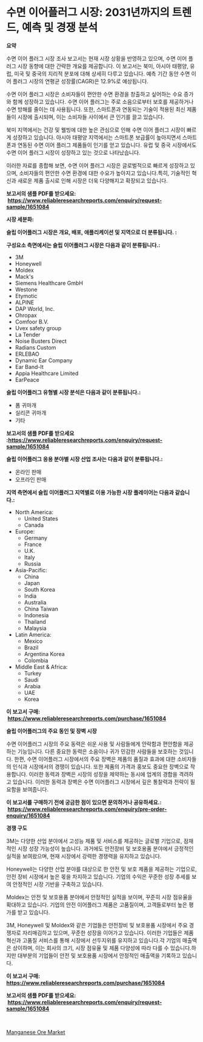 <p><h1>수면 이어플러그 시장: 2031년까지의 트렌드, 예측 및 경쟁 분석</h1></p><p><strong>요약</strong></p>
<p><p>수면 이어 플러그 시장 조사 보고서는 현재 시장 상황을 반영하고 있으며, 수면 이어 플러그 시장 동향에 대한 간략한 개요를 제공합니다. 이 보고서는 북미, 아시아 태평양, 유럽, 미국 및 중국의 지리적 분포에 대해 상세히 다루고 있습니다. 예측 기간 동안 수면 이어 플러그 시장의 연평균 성장률(CAGR)은 12.9%로 예상됩니다.</p><p>수면 이어 플러그 시장은 소비자들이 편안한 수면 환경을 창출하고 싶어하는 수요 증가와 함께 성장하고 있습니다. 수면 이어 플러그는 주로 소음으로부터 보호를 제공하거나 수면 방해를 줄이는 데 사용됩니다. 또한, 스마트폰과 연동되는 기술이 적용된 최신 제품들이 시장에 출시되며, 이는 소비자들 사이에서 큰 인기를 끌고 있습니다.</p><p>북미 지역에서는 건강 및 웰빙에 대한 높은 관심으로 인해 수면 이어 플러그 시장이 빠르게 성장하고 있습니다. 아시아 태평양 지역에서는 스마트폰 보급률이 높아지면서 스마트폰과 연동된 수면 이어 플러그 제품들이 인기를 얻고 있습니다. 유럽 및 중국 시장에서도 수면 이어 플러그 시장이 성장하고 있는 것으로 나타났습니다.</p><p>이러한 자료를 종합해 보면, 수면 이어 플러그 시장은 글로벌적으로 빠르게 성장하고 있으며, 소비자들의 편안한 수면 환경에 대한 수요가 높아지고 있습니다.특히, 기술적인 혁신과 새로운 제품 출시로 인해 시장은 더욱 다양해지고 확장되고 있습니다.</p></p>
<p><strong>보고서의 샘플 PDF를 받으세요: &nbsp;<a href="https://www.reliableresearchreports.com/enquiry/request-sample/1651084">https://www.reliableresearchreports.com/enquiry/request-sample/1651084</a></strong></p>
<p><strong>시장 세분화:</strong></p>
<p><strong> 슬립 이어플러그 시장은 개요, 배포, 애플리케이션 및 지역으로 더 분류됩니다. :</strong></p>
<p><strong>구성요소 측면에서는 슬립 이어플러그 시장은 다음과 같이 분류됩니다.:</strong></p>
<p><ul><li>3M</li><li>Honeywell</li><li>Moldex</li><li>Mack's</li><li>Siemens Healthcare GmbH</li><li>Westone</li><li>Etymotic</li><li>ALPINE</li><li>DAP World, Inc.</li><li>Ohropax</li><li>Comfoor B.V.</li><li>Uvex safety group</li><li>La Tender</li><li>Noise Busters Direct</li><li>Radians Custom</li><li>ERLEBAO</li><li>Dynamic Ear Company</li><li>Ear Band-It</li><li>Appia Healthcare Limited</li><li>EarPeace</li></ul></p>
<p><strong> 슬립 이어플러그 유형별 시장 분석은 다음과 같이 분류됩니다.:</strong></p>
<p><ul><li>폼 귀마개</li><li>실리콘 귀마개</li><li>기타</li></ul></p>
<p><strong>보고서의 샘플 PDF를 받으세요 :<a href="https://www.reliableresearchreports.com/enquiry/request-sample/1651084">https://www.reliableresearchreports.com/enquiry/request-sample/1651084</a></strong></p>
<p><strong> 슬립 이어플러그 응용 분야별 시장 산업 조사는 다음과 같이 분류됩니다.:</strong></p>
<p><ul><li>온라인 판매</li><li>오프라인 판매</li></ul></p>
<p><strong>지역 측면에서 슬립 이어플러그 지역별로 이용 가능한 시장 플레이어는 다음과 같습니다.:</strong></p>
<p><ul>
    <li>
        North America:
        <ul>
            <li>United States</li>
            <li>Canada</li>
        </ul>
    </li>
    <li>
        Europe:
        <ul>
            <li>Germany</li>
            <li>France</li>
            <li>U.K.</li>
            <li>Italy</li>
            <li>Russia</li>
        </ul>
    </li>
    <li>
        Asia-Pacific:
        <ul>
            <li>China</li>
            <li>Japan</li>
            <li>South Korea</li>
            <li>India</li>
            <li>Australia</li>
            <li>China Taiwan</li>
            <li>Indonesia</li>
            <li>Thailand</li>
            <li>Malaysia</li>
        </ul>
    </li>
    <li>
        Latin America:
        <ul>
            <li>Mexico</li>
            <li>Brazil</li>
            <li>Argentina Korea</li>
            <li>Colombia</li>
        </ul>
    </li>
    <li>
        Middle East & Africa:
        <ul>
            <li>Turkey</li>
            <li>Saudi</li>
            <li>Arabia</li>
            <li>UAE</li>
            <li>Korea</li>
        </ul>
    </li>
    </ul></p>
<p><strong>이 보고서 구매: &nbsp;<a href="https://www.reliableresearchreports.com/purchase/1651084">https://www.reliableresearchreports.com/purchase/1651084</a></strong></p>
<p><strong>슬립 이어플러그의 주요 동인 및 장벽 시장</strong></p>
<p><p>수면 이어플러그 시장의 주요 동력은 쉬운 사용 및 사람들에게 안락함과 편안함을 제공하는 기능입니다. 다른 중요한 동력은 소음이나 귀가 민감한 사람들을 보호하는 것입니다. 한편, 수면 이어플러그 시장에서의 주요 장벽은 제품의 품질과 효과에 대한 소비자들의 인식과 시장에서의 경쟁이 있습니다. 또한 제품의 가격과 홍보도 중요한 장벽으로 작용합니다. 이러한 동력과 장벽은 시장의 성장을 제약하는 동시에 업계의 경합을 격려하고 있습니다. 이러한 동력과 장벽은 수면 이어플러그 시장에서 깊은 통찰력과 전략이 필요함을 보여줍니다.</p></p>
<p><strong>이 보고서를 구매하기 전에 궁금한 점이 있으면 문의하거나 공유하세요.: &nbsp;<a href="https://www.reliableresearchreports.com/enquiry/pre-order-enquiry/1651084">https://www.reliableresearchreports.com/enquiry/pre-order-enquiry/1651084</a></strong></p>
<p><strong>경쟁 구도</strong></p>
<p><p>3M는 다양한 산업 분야에서 고성능 제품 및 서비스를 제공하는 글로벌 기업으로, 잠재적인 시장 성장 가능성이 높습니다. 과거에도 안전장비 및 보호용품 분야에서 긍정적인 실적을 보여왔으며, 현재 시장에서 강력한 경쟁력을 유지하고 있습니다.</p><p>Honeywell는 다양한 산업 분야를 대상으로 한 안전 및 보호 제품을 제공하는 기업으로, 안전 장비 시장에서 높은 몫을 차지하고 있습니다. 기업의 수익은 꾸준한 성장 추세를 보여 안정적인 시장 기반을 구축하고 있습니다.</p><p>Moldex는 안전 및 보호용품 분야에서 안정적인 실적을 보이며, 꾸준히 시장 점유율을 확대하고 있습니다. 기업의 안전 이어플러그 제품은 고품질이며, 고객들로부터 높은 평가를 받고 있습니다.</p><p>3M, Honeywell 및 Moldex와 같은 기업들은 안전장비 및 보호용품 시장에서 주요 경쟁자로 자리매김하고 있으며, 꾸준한 성장을 이어가고 있습니다. 이러한 기업들은 제품 혁신과 고품질 서비스를 통해 시장에서 선두지위를 유지하고 있습니다.각 기업의 매출액은 상이하며, 이는 회사의 크기, 시장 점유율 및 제품 다양성에 따라 다를 수 있습니다.하지만 대부분의 기업들이 안전 및 보호용품 시장에서 안정적인 매출액을 기록하고 있습니다.</p></p>
<p><strong>이 보고서 구매: &nbsp; <a href="https://www.reliableresearchreports.com/purchase/1651084">https://www.reliableresearchreports.com/purchase/1651084</a></strong></p>
<p><strong>보고서의 샘플 PDF를 받으세요: &nbsp;<a href="https://www.reliableresearchreports.com/enquiry/request-sample/1651084">https://www.reliableresearchreports.com/enquiry/request-sample/1651084</a></strong><strong></strong></p>
<p>&nbsp;</p>
<p><p><a href="https://cautious-neon-760.notion.site/Manganese-Ore-Market-Furnish-Information-about-Market-Size-Market-Share-Market-Dynamics-and-Proje-d4ffb8e3a4994ddbb656f81e6a8fb3aa">Manganese Ore Market</a></p></p>